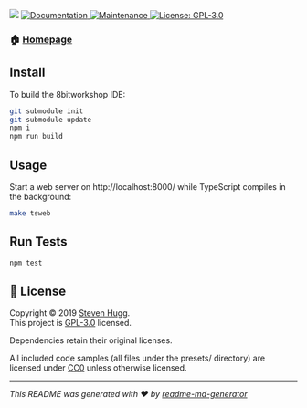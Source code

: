 <p>
  <img src="https://img.shields.io/badge/version-3.4.0-blue.svg?cacheSeconds=2592000" />
  <a href="http://8bitworkshop.com/">
    <img alt="Documentation" src="https://img.shields.io/badge/documentation-yes-brightgreen.svg" target="_blank" />
  </a>
  <a href="https://github.com/sehugg/8bitworkshop/graphs/commit-activity">
    <img alt="Maintenance" src="https://img.shields.io/badge/Maintained%3F-yes-green.svg" target="_blank" />
  </a>
  <a href="https://github.com/sehugg/8bitworkshop/blob/master/LICENSE">
    <img alt="License: GPL-3.0" src="https://img.shields.io/badge/License-GPL-3.0-yellow.svg" target="_blank" />
  </a>
</p>

### 🏠 [Homepage](http://8bitworkshop.com/)

## Install

To build the 8bitworkshop IDE:

```sh
git submodule init
git submodule update
npm i
npm run build
```

## Usage

Start a web server on http://localhost:8000/ while TypeScript compiles in the background:

```sh
make tsweb
```

## Run Tests

```sh
npm test
```

## 📝 License

Copyright © 2019 [Steven Hugg](https://github.com/sehugg).<br />
This project is [GPL-3.0](https://github.com/sehugg/8bitworkshop/blob/master/LICENSE) licensed.

Dependencies retain their original licenses.

All included code samples (all files under the presets/ directory) are licensed under
[CC0](https://creativecommons.org/publicdomain/zero/1.0/)
unless otherwise licensed.

***
_This README was generated with ❤️ by [readme-md-generator](https://github.com/kefranabg/readme-md-generator)_
